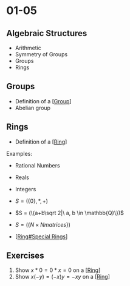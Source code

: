 # 01-05

## Algebraic Structures

- Arithmetic
- Symmetry of Groups
- Groups
- Rings

## Groups

- Definition of a [[Group]]
- Abelian group

## Rings

- Definition of a [[Ring]]

Examples: 
- Rational Numbers
- Reals
- Integers
- $S = (\{0\}, *, +)$
- $S = (\{a+b\sqrt 2|\ a, b \in \mathbb{Q}\})$
- $S = (\{N\times N matrices\})$

- [[Ring#Special Rings]]

## Exercises

1. Show $x*0 = 0*x = 0$ on a [[Ring]]
2. Show $x(-y) = (-x)y = -xy$ on a [[Ring]]

[//begin]: # "Autogenerated link references for markdown compatibility"
[Group]: Group "Group"
[Ring]: Ring "Rings"
[Ring#Special Rings]: Ring "Rings"
[//end]: # "Autogenerated link references"
